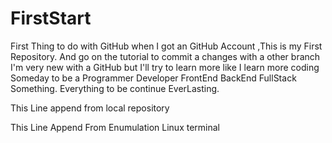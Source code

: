 # FirstStart
First Thing to do with GitHub when I got an GitHub Account ,This is my First Repository.
And go on the tutorial to commit a changes with a other branch
I'm very new with a GitHub but I'll try to learn more like I learn more coding
Someday to be a Programmer Developer FrontEnd BackEnd FullStack Something.
Everything to be continue EverLasting.

This Line append from local repository

This Line Append From Enumulation Linux terminal
